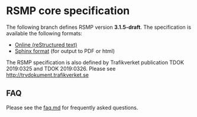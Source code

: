 RSMP core specification
=======================
The following branch defines RSMP version **3.1.5-draft**.
The specification is available the following formats:

* <a href="rst/rsmp.rst">Online (reStructured text)</a>
* <a href="sphinx">Sphinx format</a> (for output to PDF or html)

The RSMP specification is also defined by Trafikverket publication TDOK 2019:0325 and TDOK 2019:0326. Please see http://trvdokument.trafikverket.se

FAQ
---

Please see the <a href="faq.md">faq.md</a> for frequently asked questions.
